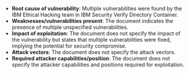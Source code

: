 - **Root cause of vulnerability**: Multiple vulnerabilities were found by the IBM Ethical Hacking team in IBM Security Verify Directory Container.
- **Weaknesses/vulnerabilities present**: The document indicates the presence of multiple unspecified vulnerabilities.
- **Impact of exploitation**: The document does not specify the impact of the vulnerability but states that multiple vulnerabilities were fixed, implying the potential for security compromise.
- **Attack vectors**: The document does not specify the attack vectors.
- **Required attacker capabilities/position**: The document does not specify the attacker capabilities and positions required for exploitation.